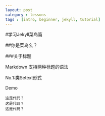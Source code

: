 ```yaml
---
layout: post
category : lessons
tags : [intro, beginner, jekyll, tutorial]
---
```


#学习Jekyll菜鸟篇

##你是菜鸟么？

###关于标题

Markdown 支持两种标题的语法

No.1:类Setext形式

Demo

	这是代码？
	这是代码？
	这是代码？